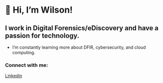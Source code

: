 #  👋 Hi, I’m Wilson!

## I work in Digital Forensics/eDiscovery and have a passion for technology.
<ul>
<li>I’m constantly learning more about DFIR, cybersecurity, and cloud computing.</li>
</ul>

### Connect with me:
[Linkedin](https://www.linkedin.com/in/wilsonlaocyber)

